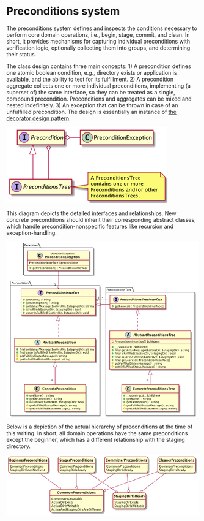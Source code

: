 # Preconditions system

The preconditions system defines and inspects the conditions necessary to perform core domain operations, i.e., begin, stage, commit, and clean. In short, it provides mechanisms for capturing individual preconditions with verification logic, optionally collecting them into groups, and determining their status.

The class design contains three main concepts: 1) A precondition defines one atomic boolean condition, e.g., directory exists or application is available, and the ability to test for its fulfillment. 2) A precondition aggregate collects one or more individual preconditions, implementing (a superset of) the same interface, so they can be treated as a single, compound precondition. Preconditions and aggregates can be mixed and nested indefinitely. 3) An exception that can be thrown in case of an unfulfilled precondition. The design is essentially an instance of [the decorator design pattern](https://sourcemaking.com/design_patterns/decorator).

![Overview diagram](resources/overview.png)

This diagram depicts the detailed interfaces and relationships. New concrete preconditions should inherit their corresponding abstract classes, which handle precondition-nonspecific features like recursion and exception-handling. 

![Detail diagram](resources/detail.png)

Below is a depiction of the actual hierarchy of preconditions at the time of this writing. In short, all domain operations have the same preconditions except the beginner, which has a different relationship with the staging directory.

![Hierarchy diagram](resources/hierarchy.png)
